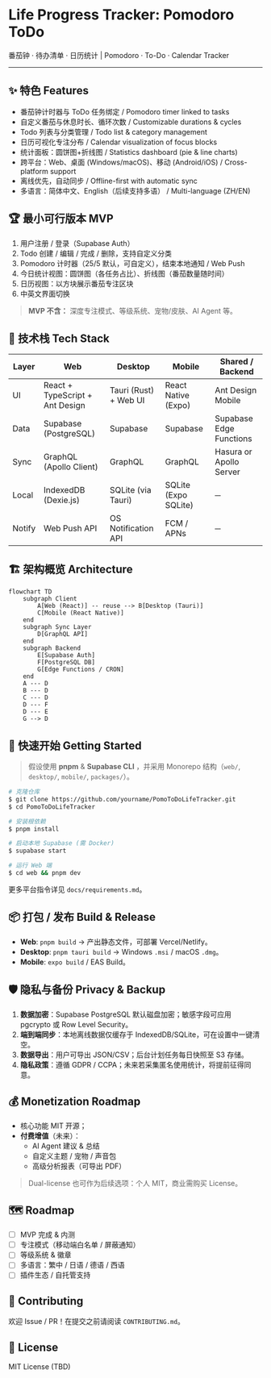 # Life Progress Tracker: Pomodoro ToDo

番茄钟 · 待办清单 · 日历统计  |  Pomodoro · To-Do · Calendar Tracker

---

## ✨ 特色 Features

- 番茄钟计时器与 ToDo 任务绑定 / Pomodoro timer linked to tasks
- 自定义番茄与休息时长、循环次数 / Customizable durations & cycles
- Todo 列表与分类管理 / Todo list & category management
- 日历可视化专注分布 / Calendar visualization of focus blocks
- 统计面板：圆饼图+折线图 / Statistics dashboard (pie & line charts)
- 跨平台：Web、桌面 (Windows/macOS)、移动 (Android/iOS) / Cross-platform support
- 离线优先，自动同步 / Offline-first with automatic sync
- 多语言：简体中文、English（后续支持多语） / Multi-language (ZH/EN)

## 🏆 最小可行版本 MVP

1. 用户注册 / 登录（Supabase Auth）
2. Todo 创建 / 编辑 / 完成 / 删除，支持自定义分类
3. Pomodoro 计时器（25/5 默认，可自定义），结束本地通知 / Web Push
4. 今日统计视图：圆饼图（各任务占比）、折线图（番茄数量随时间）
5. 日历视图：以方块展示番茄专注区块
6. 中英文界面切换

> **MVP 不含：** 深度专注模式、等级系统、宠物/皮肤、AI Agent 等。

## 🔧 技术栈 Tech Stack

| Layer | Web | Desktop | Mobile | Shared / Backend |
|-------|-----|---------|--------|------------------|
| UI    | React + TypeScript + Ant Design | Tauri (Rust) + Web UI | React Native (Expo) | Ant Design Mobile |
| Data  | Supabase (PostgreSQL)           | Supabase            | Supabase            | Supabase Edge Functions |
| Sync  | GraphQL (Apollo Client)         | GraphQL             | GraphQL             | Hasura or Apollo Server |
| Local | IndexedDB (Dexie.js)            | SQLite (via Tauri)  | SQLite (Expo SQLite)| ─ |
| Notify| Web Push API                    | OS Notification API | FCM / APNs          | ─ |

## 🏗️ 架构概览 Architecture

```mermaid
flowchart TD
    subgraph Client
        A[Web (React)] -- reuse --> B[Desktop (Tauri)]
        C[Mobile (React Native)]
    end
    subgraph Sync Layer
        D[GraphQL API]
    end
    subgraph Backend
        E[Supabase Auth]
        F[PostgreSQL DB]
        G[Edge Functions / CRON]
    end
    A --- D
    B --- D
    C --- D
    D --- F
    D --- E
    G --> D
```

## 🚀 快速开始 Getting Started

> 假设使用 **pnpm** & **Supabase CLI** ，并采用 Monorepo 结构（`web/`, `desktop/`, `mobile/`, `packages/`）。

```bash
# 克隆仓库
$ git clone https://github.com/yourname/PomoToDoLifeTracker.git
$ cd PomoToDoLifeTracker

# 安装根依赖
$ pnpm install

# 启动本地 Supabase (需 Docker)
$ supabase start

# 运行 Web 端
$ cd web && pnpm dev
```

更多平台指令详见 `docs/requirements.md`。

## 📦 打包 / 发布 Build & Release

- **Web**: `pnpm build` → 产出静态文件，可部署 Vercel/Netlify。
- **Desktop**: `pnpm tauri build` → Windows `.msi` / macOS `.dmg`。
- **Mobile**: `expo build` / EAS Build。

## 🛡️ 隐私与备份 Privacy & Backup

1. **数据加密**：Supabase PostgreSQL 默认磁盘加密；敏感字段可应用 pgcrypto 或 Row Level Security。
2. **端到端同步**：本地离线数据仅缓存于 IndexedDB/SQLite，可在设置中一键清空。
3. **数据导出**：用户可导出 JSON/CSV；后台计划任务每日快照至 S3 存储。
4. **隐私政策**：遵循 GDPR / CCPA；未来若采集匿名使用统计，将提前征得同意。

## 💰 Monetization Roadmap

- 核心功能 MIT 开源；
- **付费增值**（未来）：
  - AI Agent 建议 & 总结
  - 自定义主题 / 宠物 / 声音包
  - 高级分析报表（可导出 PDF）

> Dual-license 也可作为后续选项：个人 MIT，商业需购买 License。

## 🗺️ Roadmap

- [ ] MVP 完成 & 内测
- [ ] 专注模式（移动端白名单 / 屏蔽通知）
- [ ] 等级系统 & 徽章
- [ ] 多语言：繁中 / 日语 / 德语 / 西语
- [ ] 插件生态 / 自托管支持

## 🤝 Contributing

欢迎 Issue / PR！在提交之前请阅读 `CONTRIBUTING.md`。

## 📄 License

MIT License (TBD)
